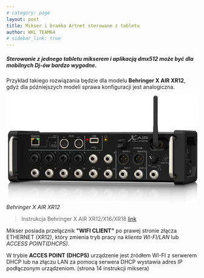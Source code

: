 ```yaml
---
# category: page
layout: post
title: Mikser i bramka Artnet sterowane z tabletu
author: WKL TEAM64
# sidebar_link: true
---
```


##### Sterowanie z jednego tabletu mikserem i aplikacją dmx512 może być dla mobilnych Dj-ów bardzo wygodne. 

Przykład takiego rozwiązania będzie dla modelu **Behringer X AIR XR12**, gdyż dla późniejszych modeli sprawa konfiguracji jest analogiczna.

![mixer](/_posts/img/i-behringer-x-air-xr12.webp)
*Behringer X AIR XR12*

 >  Instrukcja Behringer X AIR XR12/X16/XR18 [link](https://www.instrukcjaobslugipdf.pl/behringer/x-air-xr12/instrukcja) 

 Mikser posiada przełącznik **"WIFI CLIENT"** po prawej stronie złącza ETHERNET (XR12), który zmienia tryb pracy na *klienta WI-FI/LAN* lub *ACCESS POINT(DHCPS)*. 

 W trybie **ACCES POINT (DHCPS)** urządzenie jest źródłem WI-FI z serwerem DHCP lub na złączu LAN za pomocą serwera DHCP wystawia adres IP podłączonym urządzeniom. (strona 14 instrukcji miksera)

